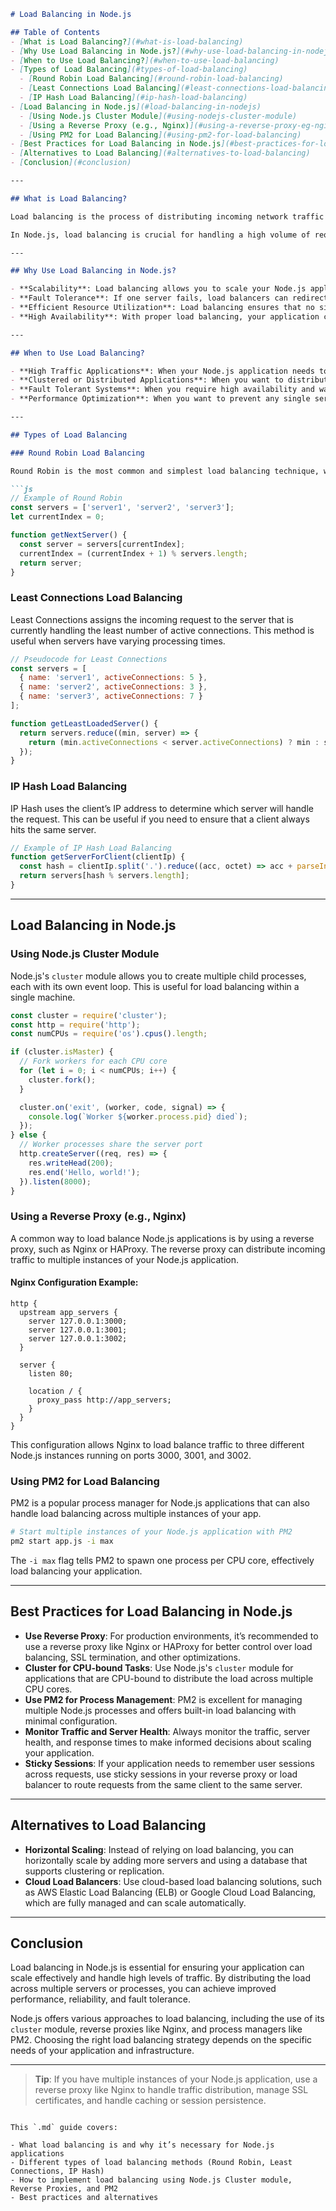 
```markdown
# Load Balancing in Node.js

## Table of Contents
- [What is Load Balancing?](#what-is-load-balancing)
- [Why Use Load Balancing in Node.js?](#why-use-load-balancing-in-nodejs)
- [When to Use Load Balancing?](#when-to-use-load-balancing)
- [Types of Load Balancing](#types-of-load-balancing)
  - [Round Robin Load Balancing](#round-robin-load-balancing)
  - [Least Connections Load Balancing](#least-connections-load-balancing)
  - [IP Hash Load Balancing](#ip-hash-load-balancing)
- [Load Balancing in Node.js](#load-balancing-in-nodejs)
  - [Using Node.js Cluster Module](#using-nodejs-cluster-module)
  - [Using a Reverse Proxy (e.g., Nginx)](#using-a-reverse-proxy-eg-nginx)
  - [Using PM2 for Load Balancing](#using-pm2-for-load-balancing)
- [Best Practices for Load Balancing in Node.js](#best-practices-for-load-balancing-in-nodejs)
- [Alternatives to Load Balancing](#alternatives-to-load-balancing)
- [Conclusion](#conclusion)

---

## What is Load Balancing?

Load balancing is the process of distributing incoming network traffic across multiple servers or resources to ensure that no single server becomes overwhelmed with too many requests. By spreading the load, applications can achieve higher availability, fault tolerance, and scalability.

In Node.js, load balancing is crucial for handling a high volume of requests efficiently and ensuring that your server infrastructure remains responsive.

---

## Why Use Load Balancing in Node.js?

- **Scalability**: Load balancing allows you to scale your Node.js application across multiple servers or processes, improving its ability to handle high traffic.
- **Fault Tolerance**: If one server fails, load balancers can redirect traffic to healthy servers, ensuring that the application remains available.
- **Efficient Resource Utilization**: Load balancing ensures that no single server or process is overloaded, making optimal use of available resources.
- **High Availability**: With proper load balancing, your application can remain available even if one or more backend servers experience issues.

---

## When to Use Load Balancing?

- **High Traffic Applications**: When your Node.js application needs to handle large volumes of requests (e.g., e-commerce websites, social media platforms).
- **Clustered or Distributed Applications**: When you want to distribute the workload across multiple Node.js processes or servers.
- **Fault Tolerant Systems**: When you require high availability and want to ensure your application can recover from server failures without downtime.
- **Performance Optimization**: When you want to prevent any single server from becoming a bottleneck in high-traffic scenarios.

---

## Types of Load Balancing

### Round Robin Load Balancing

Round Robin is the most common and simplest load balancing technique, where requests are distributed sequentially to all available servers. After the last server is reached, the cycle starts again from the first server.

```js
// Example of Round Robin
const servers = ['server1', 'server2', 'server3'];
let currentIndex = 0;

function getNextServer() {
  const server = servers[currentIndex];
  currentIndex = (currentIndex + 1) % servers.length;
  return server;
}
```

### Least Connections Load Balancing

Least Connections assigns the incoming request to the server that is currently handling the least number of active connections. This method is useful when servers have varying processing times.

```js
// Pseudocode for Least Connections
const servers = [
  { name: 'server1', activeConnections: 5 },
  { name: 'server2', activeConnections: 3 },
  { name: 'server3', activeConnections: 7 }
];

function getLeastLoadedServer() {
  return servers.reduce((min, server) => {
    return (min.activeConnections < server.activeConnections) ? min : server;
  });
}
```

### IP Hash Load Balancing

IP Hash uses the client’s IP address to determine which server will handle the request. This can be useful if you need to ensure that a client always hits the same server.

```js
// Example of IP Hash Load Balancing
function getServerForClient(clientIp) {
  const hash = clientIp.split('.').reduce((acc, octet) => acc + parseInt(octet), 0);
  return servers[hash % servers.length];
}
```

---

## Load Balancing in Node.js

### Using Node.js Cluster Module

Node.js's `cluster` module allows you to create multiple child processes, each with its own event loop. This is useful for load balancing within a single machine.

```js
const cluster = require('cluster');
const http = require('http');
const numCPUs = require('os').cpus().length;

if (cluster.isMaster) {
  // Fork workers for each CPU core
  for (let i = 0; i < numCPUs; i++) {
    cluster.fork();
  }

  cluster.on('exit', (worker, code, signal) => {
    console.log(`Worker ${worker.process.pid} died`);
  });
} else {
  // Worker processes share the server port
  http.createServer((req, res) => {
    res.writeHead(200);
    res.end('Hello, world!');
  }).listen(8000);
}
```

### Using a Reverse Proxy (e.g., Nginx)

A common way to load balance Node.js applications is by using a reverse proxy, such as Nginx or HAProxy. The reverse proxy can distribute incoming traffic to multiple instances of your Node.js application.

#### Nginx Configuration Example:

```nginx
http {
  upstream app_servers {
    server 127.0.0.1:3000;
    server 127.0.0.1:3001;
    server 127.0.0.1:3002;
  }

  server {
    listen 80;

    location / {
      proxy_pass http://app_servers;
    }
  }
}
```

This configuration allows Nginx to load balance traffic to three different Node.js instances running on ports 3000, 3001, and 3002.

### Using PM2 for Load Balancing

PM2 is a popular process manager for Node.js applications that can also handle load balancing across multiple instances of your app.

```bash
# Start multiple instances of your Node.js application with PM2
pm2 start app.js -i max
```

The `-i max` flag tells PM2 to spawn one process per CPU core, effectively load balancing your application.

---

## Best Practices for Load Balancing in Node.js

- **Use Reverse Proxy**: For production environments, it’s recommended to use a reverse proxy like Nginx or HAProxy for better control over load balancing, SSL termination, and other optimizations.
- **Cluster for CPU-bound Tasks**: Use Node.js's `cluster` module for applications that are CPU-bound to distribute the load across multiple CPU cores.
- **Use PM2 for Process Management**: PM2 is excellent for managing multiple Node.js processes and offers built-in load balancing with minimal configuration.
- **Monitor Traffic and Server Health**: Always monitor the traffic, server health, and response times to make informed decisions about scaling your application.
- **Sticky Sessions**: If your application needs to remember user sessions across requests, use sticky sessions in your reverse proxy or load balancer to route requests from the same client to the same server.

---

## Alternatives to Load Balancing

- **Horizontal Scaling**: Instead of relying on load balancing, you can horizontally scale by adding more servers and using a database that supports clustering or replication.
- **Cloud Load Balancers**: Use cloud-based load balancing solutions, such as AWS Elastic Load Balancing (ELB) or Google Cloud Load Balancing, which are fully managed and can scale automatically.

---

## Conclusion

Load balancing in Node.js is essential for ensuring your application can scale effectively and handle high levels of traffic. By distributing the load across multiple servers or processes, you can achieve improved performance, reliability, and fault tolerance.

Node.js offers various approaches to load balancing, including the use of its `cluster` module, reverse proxies like Nginx, and process managers like PM2. Choosing the right load balancing strategy depends on the specific needs of your application and infrastructure.

---

> **Tip**: If you have multiple instances of your Node.js application, use a reverse proxy like Nginx to handle traffic distribution, manage SSL certificates, and handle caching or session persistence.
```

This `.md` guide covers:

- What load balancing is and why it’s necessary for Node.js applications
- Different types of load balancing methods (Round Robin, Least Connections, IP Hash)
- How to implement load balancing using Node.js Cluster module, Reverse Proxies, and PM2
- Best practices and alternatives

